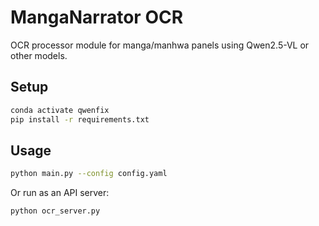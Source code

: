 # MangaNarrator OCR

OCR processor module for manga/manhwa panels using Qwen2.5-VL or other models.

## Setup

```bash
conda activate qwenfix
pip install -r requirements.txt
```

## Usage

```bash
python main.py --config config.yaml
```

Or run as an API server:

```bash
python ocr_server.py
```
